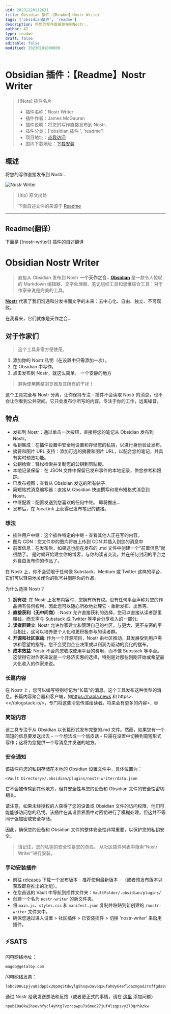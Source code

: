 ```yaml
---
uid: 20231220112631
title: Obsidian 插件：【Readme】Nostr Writer
tags: ['obsidian插件', 'readme']
description: 将您的写作直接发布到Nostr..
author: AI
type: readme
draft: false
editable: false
modified: 20230101000000
---
```


# Obsidian 插件：【Readme】Nostr Writer

> [!Note] 插件名片
> - 插件名称：Nostr Writer
> - 插件作者：James McGauran
> - 插件说明：将您的写作直接发布到 Nostr..
> - 插件分类：['obsidian 插件 ', 'readme']
> - 项目地址：[点我访问](https://github.com/jamesmagoo/nostr-writer)
> - 国内下载地址：[下载安装](https://pkmer.cn/products/plugin/pluginMarket/?nostr-writer)

## 概述

将您的写作直接发布到 Nostr..

![Nostr Writer](https://cdn.pkmer.cn/covers/nostr-writer.png!pkmer)

> [!tip] 原文出处
>
>下面自述文件的来源于 [Readme](https://ghproxy.net/https://raw.githubusercontent.com/jamesmagoo/nostr-writer/master/README.md)

---

## Readme(翻译）

下面是 [[nostr-writer]] 插件的自述翻译

# Obsidian Nostr Writer

> 直接从 Obsidian 发布到 Nostr
**一个天作之合..**
[**Obsidian**](https://obsidian.md/) 是一款令人惊叹的 Markdown 编辑器、文字处理器、笔记组织工具和思维综合工具：对于作家来说是完美的工具。

[**Nostr**](https://nostr.com/) 代表了我们沟通和分发书面文字的未来：去中心化、自由、独立、不可腐败。

在我看来，它们就像是天作之合...

## 对于作家们

> 这个工具非常方便使用。

1. 添加你的 Nostr 私钥（在设置中只需添加一次）。
2. 在 Obsidian 中写作。
3. 点击发布到 Nostr，就这么简单。
一个安静的地方

> 避免使用网络浏览器及其所有的干扰！

这个工具完全与 Nostr 分离，让你保持专注 - 插件不会读取 Nostr 的消息，也不会让你看到公共空间。它只会发布你所写的内容。专注于你的工作，远离噪音。

## 特点

- 发布到 Nostr：通过单击一次按钮，直接将您的笔记从 Obsidian 发布到 Nostr。
- 私钥集成：在插件设置中安全地设置和存储您的私钥，以进行身份验证发布。
- 摘要和图片 URL 支持：添加可选的摘要和图片 URL，以配合您的笔记，并具有实时预览功能。
- 公钥检索：轻松检索并复制您的公钥到剪贴板。
- 本地记录保留：在 JSON 文件中保留已发布事件的本地记录，供您参考和跟踪。
- 已发布视图：查看从 Obsidian 发送的所有帖子
- 简短格式消息编写器：直接从 Obsidian 快速撰写和发布短格式消息到 Nostr。
- 中继配置：配置发送到您喜欢的任何中继。
即将推出...
- 发布后，在 focal.ink 上获得已发布笔记的链接。

### 想法

- 插件用户中继：这个插件特定的中继 - 查看其他人正在写的内容。
- 图片 CDN：您文件中的图片将被上传到 CDN 并插入到您的消息中
- 前置信息：在发布后，如果这也能在发布的 .md 文件中创建一个“前置信息”就很酷了。
是时候开始建立你的博客，与你的读者交流，并在任何封闭的平台之外自由发布你的作品了。

在 Nostr 上，你不会受限于任何像 Substack、Medium 或 Twitter 这样的平台，它们可以轻易地关闭你的账号并删除你的作品。

为什么选择 Nostr？

1. **拥有权**: 在 Nostr 上发布内容时，您拥有所有权。没有任何平台声称对您的作品拥有任何权利，因此您可以随心所欲地处理它 - 重新发布、出售等。
2. **直接获利（无中间商）**: Nostr 允许直接获利的选择，您可以直接从读者那里赚钱，而无需与 Substack 或 Twitter 等平台分享收入的一部分。
3. **读者群建立**: Nostr 允许作家建立和管理自己的社区。与更大、更不亲密的平台相比，这可以培养更个人化和更积极参与的读者群。
4. **开源和社区驱动**: 作为一个开源项目，Nostr 由社区推动，其发展受到用户需求和愿望的指导。您不会受到企业决策或以利润为驱动的变化的摆布。
5. **成本效益**: Nostr 不会向您收取使用平台的费用，而不像 Substack 等平台。这使得它对作家来说是一个经济实惠的选择，特别是对那些刚刚开始或希望最大化收入的作家来说。

### 长篇内容

在 Nostr 上，您可以编写特别标记为“长篇”的消息。这个工具发布这种类型的消息。长篇内容聚合器和客户端，如<https://habla.news> 和 https>:<<//blogstack.io/>，专门将这些消息传递给读者。将来会有更多的内容>.. 😉

### 简短内容

该工具专注于从 Obsidian 以长篇形式发布完整的.md 文件。然而，如果您有一个简短的信息要发送出去 - 一个想法或一个俏皮话 - 只需在设置中切换到简短形式写作；这将为您提供一个写消息并发送的地方。

### 安全通知

该插件将您的私钥存储在本地的 Obsidian 设置文件中，具体位置为：

```
<Vault Directory>/.obsidian/plugins/nostr-writer/data.json
```

它不会被传输到其他地方，但其安全性与您的设备和 Obsidian 文件的安全性密切相关。

请注意，如果未经授权的人获得了您的设备或 Obsidian 文件的访问权限，他们可能能够访问您的私钥。该插件在其设置界面中对密钥进行了模糊处理，但这并不等同于强加密或安全存储。

因此，确保您的设备和 Obsidian 文件的整体安全性非常重要，以保护您的私钥安全。

> 请记住，您的私钥的安全性是您的责任。
从社区插件列表中搜索“Nostr Writer”进行安装。

### 手动安装插件

- 前往 [releases](https://github.com/jamesmagoo/nostr-writer/releases) 下载一个发布版本 - 推荐使用最新版本 - （或者预发布版本以获取即将推出的功能）。
- 在您首选的 Vault 中导航到插件文件夹：`VaultFolder/.obsidian/plugins/`
- 创建一个名为 `nostr-writer` 的新文件夹。
- 将 `main.js`、`styles.css` 和 `manifest.json` 复制并粘贴到新创建的 `/nostr-writer` 文件夹中。
- 确保您通过进入设置 > 社区插件 > 已安装插件 > 切换 'nostr-writer' 来启用插件。

## ⚡️SATS

闪电网络地址：

```
magoo@getalby.com
```

闪电网络发票：

```
lnbc200u1pjvu03dpp5x20p0q5tdwylg5hsqw3av6qxufah0y64efldazmgad2rsffgda8qdpdfehhxarjypthy6t5v4ezqnmzwd5kg6tpdcs9qmr4va5kucqzzsxqyz5vqsp5w55p4tzawyfz5fasflmsvdfnnappd6hqnw9p7y2p0nl974f0mtkq9qyyssqq6gvpnvvuftqsdqyxzn9wrre3qfkpefzz6kqwssa3pz8l9mzczyq4u7qdc09jpatw9ekln9gh47vxrvx6zg6vlsqw7pq4a7kvj4ku4qpdrflwj
```

通过 Nostr 给我发送想法和反馈（或者更正式的事情，请在 [这里](https://github.com/jamesmagoo/nostr-writer/issues) 添加问题）

```
npub10a8kw2hsevhfycl4yhtg7vzrcpwpu7s6med27juf4lzqpsvy270qrh8zkw
```

</br>
<div align="center">



<!-- -->

</div>



